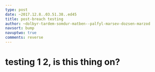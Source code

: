 ```yaml
---
type: post
date: ~2017.12.8..03.51.38..ed45
title: post-breach testing
author: ~dolbyr-tardem-somdur-matben--palfyl-marsev-dozsen-marzod
navsort: bump
navuptwo: true
comments: reverse
---
```


# testing 1 2, is this thing on?